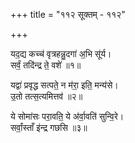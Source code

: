 +++
title = "११२ सूक्तम् - ११२"

+++

यद॒द्य कच्च॑ वृत्रहन्नु॒दगा॑ अ॒भि सू॑र्य।  
सर्वं॒ तदि॑न्द्र ते॒ वशे॑ ॥१॥

यद्वा॑ प्रवृद्ध सत्पते॒ न म॑रा॒ इति॒ मन्य॑से।  
उ॒तो तत्स॒त्यमित्तव॑ ॥२॥

ये सोमा॑सः परा॒वति॒ ये अ॑र्वा॒वति॑ सुन्वि॒रे।  
सर्वां॒स्ताँ इ॑न्द्र गछसि ॥३॥
